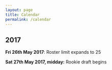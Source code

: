 ```yaml
---
layout: page
title: Calendar
permalink: /calendar
---
```


## 2017

**Fri 26th May 2017**: Roster limit expands to 25

**Sat 27th May 2017, midday:** Rookie draft begins
